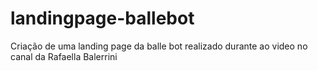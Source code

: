 # landingpage-ballebot
Criação de uma landing page da balle bot realizado durante ao video no canal da Rafaella Balerrini
